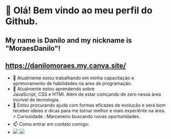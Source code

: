# 👋 Olá! Bem vindo ao meu perfil do Github.
## My name is Danilo and my nickname is "MoraesDanilo"!
## https://danilomoraes.my.canva.site/
- 🔭 Atualmente estou trabalhando em minha capacitação e aprimoramento de habilidades na area de programação.
- 🌱 Atualmente estou aprendendo sobre  
   JavaScript, CSS e HTMl. Além de estar comçando de zero nessa área incrível de tecnologia.
- 🤔 Estou procurando ajuda com formas eficazes de evolução e será bom receber ideias e dicas para me tornar melhor e mais experiênte na área.
⚡ Curiosidade : Marceneiro buscando novas oportunidades. 
- 📫 Como entrar em contato comigo:
- <a href="https://www.instagram.com/_danilomoraes_/" target="_blank"><img loading="lazy" src="https://img.shields.io/badge/-Instagram-%23E4405F?style=for-the-badge&logo=instagram&logoColor=white" target="_blank"></a> 
<a href="https://www.linkedin.com/in/danilo-moraes-55a1b9198/" target="_blank"><img loading="lazy" src="https://img.shields.io/badge/-LinkedIn-%230077B5?style=for-the-badge&logo=linkedin&logoColor=white" target="_blank"></a>   
</div>
<!--


